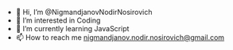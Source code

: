 - 👋 Hi, I’m @NigmandjanovNodirNosirovich
- 👀 I’m interested in Coding
- 🌱 I’m currently learning JavaScript
- 📫 How to reach me nigmandjanov.nodir.nosirovich@gmail.com

<!---
NigmandjanovNodirNosirovich/NigmandjanovNodirNosirovich is a ✨ special ✨ repository because its `README.md` (this file) appears on your GitHub profile.
You can click the Preview link to take a look at your changes.
--->
